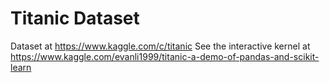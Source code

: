 # Titanic Dataset
Dataset at https://www.kaggle.com/c/titanic
See the interactive kernel at https://www.kaggle.com/evanli1999/titanic-a-demo-of-pandas-and-scikit-learn

